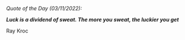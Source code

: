 *Quote of the Day (03/11/2022):*

_**Luck is a dividend of sweat. The more you sweat, the luckier you get**_

Ray Kroc